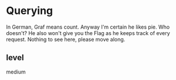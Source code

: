 # Querying

In German, Graf means count. Anyway I'm certain he likes pie. Who doesn't?
He also won't give you the Flag as he keeps track of every request.
Nothing to see here, please move along.

## level

medium
